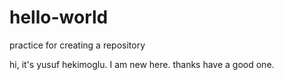# hello-world
practice for  creating a repository
 
 hi, it's yusuf  hekimoglu. I am new here. thanks have a good one.
